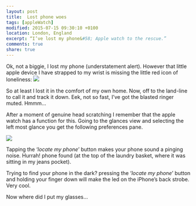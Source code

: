 ```yaml
---
layout: post
title:  Lost phone woes
tags: [appleWatch]
modified: 2015-07-15 09:30:10 +0100
location: London, England
excerpt: “I’ve lost my phone&#58; Apple watch to the rescue.”
comments: true
share: true
---
```


Ok, not a biggie, I lost my phone (understatement alert). However that little apple device I have strapped to my wrist is missing the little red icon of loneliness:
<img class="dosShot screenShot centeredImg"  src="../../images/2015-07-19-Lost-phone/no-phone.png"  /> 

So at least I lost it in the comfort of my own home. Now, off to the land-line to call it and track it down. Eek, not so fast, I’ve got the blasted ringer muted. Hmmm…

After a moment of genuine head scratching I remember that the apple watch has a function for this. Going to the glances view and selecting the left most glance you get the following preferences pane.

<img class="dosShot screenShot centeredImg"  src="../../images/2015-07-19-Lost-phone/find-my-watch.png"  />

Tapping the ‘*locate my phone*’ button makes your phone sound a pinging noise. Hurrah! phone found (at the top of the laundry basket, where it was sitting in my jeans pocket).

Trying to find your phone in the dark? pressing the ‘*locate my phone*’ button and holding your finger down will make the led  on the iPhone’s back strobe. Very cool.

Now where did I put my glasses…


